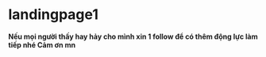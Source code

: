 # landingpage1
<b>Nếu mọi người thấy hay hảy cho mình xin 1 follow để có thêm động lực làm tiếp nhé
Cảm ơn mn</b>
